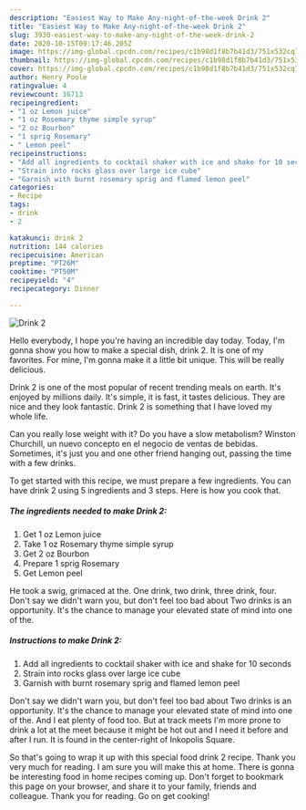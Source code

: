 ```yaml
---
description: "Easiest Way to Make Any-night-of-the-week Drink 2"
title: "Easiest Way to Make Any-night-of-the-week Drink 2"
slug: 3930-easiest-way-to-make-any-night-of-the-week-drink-2
date: 2020-10-15T09:17:46.205Z
image: https://img-global.cpcdn.com/recipes/c1b98d1f8b7b41d3/751x532cq70/drink-2-recipe-main-photo.jpg
thumbnail: https://img-global.cpcdn.com/recipes/c1b98d1f8b7b41d3/751x532cq70/drink-2-recipe-main-photo.jpg
cover: https://img-global.cpcdn.com/recipes/c1b98d1f8b7b41d3/751x532cq70/drink-2-recipe-main-photo.jpg
author: Henry Poole
ratingvalue: 4
reviewcount: 16713
recipeingredient:
- "1 oz Lemon juice"
- "1 oz Rosemary thyme simple syrup"
- "2 oz Bourbon"
- "1 sprig Rosemary"
- " Lemon peel"
recipeinstructions:
- "Add all ingredients to cocktail shaker with ice and shake for 10 seconds"
- "Strain into rocks glass over large ice cube"
- "Garnish with burnt rosemary sprig and flamed lemon peel"
categories:
- Recipe
tags:
- drink
- 2

katakunci: drink 2 
nutrition: 144 calories
recipecuisine: American
preptime: "PT26M"
cooktime: "PT50M"
recipeyield: "4"
recipecategory: Dinner

---
```



![Drink 2](https://img-global.cpcdn.com/recipes/c1b98d1f8b7b41d3/751x532cq70/drink-2-recipe-main-photo.jpg)

Hello everybody, I hope you're having an incredible day today. Today, I'm gonna show you how to make a special dish, drink 2. It is one of my favorites. For mine, I'm gonna make it a little bit unique. This will be really delicious.

Drink 2 is one of the most popular of recent trending meals on earth. It's enjoyed by millions daily. It's simple, it is fast, it tastes delicious. They are nice and they look fantastic. Drink 2 is something that I have loved my whole life.

Can you really lose weight with it? Do you have a slow metabolism? Winston Churchill, un nuevo concepto en el negocio de ventas de bebidas. Sometimes, it&#39;s just you and one other friend hanging out, passing the time with a few drinks.


To get started with this recipe, we must prepare a few ingredients. You can have drink 2 using 5 ingredients and 3 steps. Here is how you cook that.

<!--inarticleads1-->

##### The ingredients needed to make Drink 2:

1. Get 1 oz Lemon juice
1. Take 1 oz Rosemary thyme simple syrup
1. Get 2 oz Bourbon
1. Prepare 1 sprig Rosemary
1. Get  Lemon peel


He took a swig, grimaced at the. One drink, two drink, three drink, four. Don&#39;t say we didn&#39;t warn you, but don&#39;t feel too bad about Two drinks is an opportunity. It&#39;s the chance to manage your elevated state of mind into one of the. 

<!--inarticleads2-->

##### Instructions to make Drink 2:

1. Add all ingredients to cocktail shaker with ice and shake for 10 seconds
1. Strain into rocks glass over large ice cube
1. Garnish with burnt rosemary sprig and flamed lemon peel


Don&#39;t say we didn&#39;t warn you, but don&#39;t feel too bad about Two drinks is an opportunity. It&#39;s the chance to manage your elevated state of mind into one of the. And I eat plenty of food too. But at track meets I&#39;m more prone to drink a lot at the meet because it might be hot out and I need it before and after I run. It is found in the center-right of Inkopolis Square. 

So that's going to wrap it up with this special food drink 2 recipe. Thank you very much for reading. I am sure you will make this at home. There is gonna be interesting food in home recipes coming up. Don't forget to bookmark this page on your browser, and share it to your family, friends and colleague. Thank you for reading. Go on get cooking!
